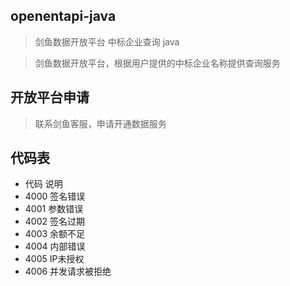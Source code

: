 ## openentapi-java
> 剑鱼数据开放平台 中标企业查询 java

> 剑鱼数据开放平台，根据用户提供的中标企业名称提供查询服务

## 开放平台申请
> 联系剑鱼客服，申请开通数据服务

## 代码表
* 代码	说明
* 4000	签名错误
* 4001	参数错误
* 4002	签名过期
* 4003	余额不足
* 4004	内部错误
* 4005	IP未授权
* 4006	并发请求被拒绝

